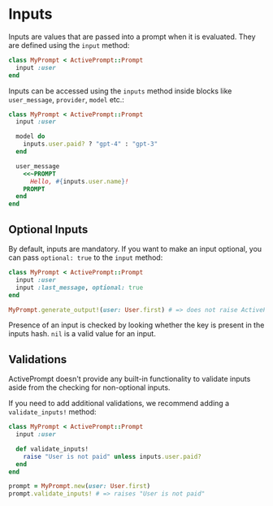 # Inputs

Inputs are values that are passed into a prompt when it is evaluated. They are defined using the `input` method:

```ruby
class MyPrompt < ActivePrompt::Prompt
  input :user
end
```

Inputs can be accessed using the `inputs` method inside blocks like `user_message`, `provider`, `model` etc.:

```ruby
class MyPrompt < ActivePrompt::Prompt
  input :user

  model do
    inputs.user.paid? ? "gpt-4" : "gpt-3"
  end

  user_message
    <<~PROMPT
      Hello, #{inputs.user.name}!
    PROMPT
  end
end
```

## Optional Inputs

By default, inputs are mandatory. If you want to make an input optional, you can pass `optional: true` to the `input` method:

```ruby
class MyPrompt < ActivePrompt::Prompt
  input :user
  input :last_message, optional: true
end

MyPrompt.generate_output!(user: User.first) # => does not raise ActivePrompt::MissingInputError even though last_message is not provided
```

Presence of an input is checked by looking whether the key is present in the inputs hash. `nil` is a valid value for an input.

## Validations

ActivePrompt doesn't provide any built-in functionality to validate inputs aside from the checking for non-optional inputs.

If you need to add additional validations, we recommend adding a `validate_inputs!` method:

```ruby
class MyPrompt < ActivePrompt::Prompt
  input :user

  def validate_inputs!
    raise "User is not paid" unless inputs.user.paid?
  end
end

prompt = MyPrompt.new(user: User.first)
prompt.validate_inputs! # => raises "User is not paid"
```
